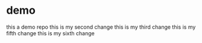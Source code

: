 # demo
this a demo repo
this is my second change
this is my third change
this is my fifth change
this is my sixth change
